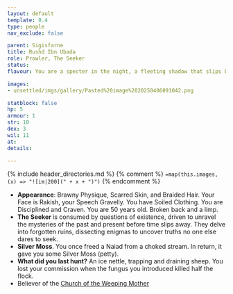 ```yaml
---
layout: default
template: 0.4
type: people
nav_exclude: false

parent: Sigisfarne
title: Rushd Ibn Ubada
role: Prowler, The Seeker
status: 
flavour: You are a specter in the night, a fleeting shadow that slips by its prey, unseen. Each kill is a test of cunning and animal determination, a contest between life and death. You know that one day you will lose. You look forward to it.

images:
- unsettled/imgs/gallery/Pasted%20image%2020250406091042.png

statblock: false
hp: 5
armour: 1
str: 10
dex: 3
wil: 11
at: 
details:

---
```


{% include header_directories.md %}
{% comment %}
`=map(this.images, (x) => "![im|200](" + x + ")")`
{% endcomment %}

- **Appearance**: Brawny Physique, Scarred Skin, and Braided Hair. Your Face is Rakish, your Speech Gravelly. You have Soiled Clothing. You are Disciplined and Craven. You are 50 years old. Broken back and a limp.
- **The Seeker** is consumed by questions of existence, driven to unravel the mysteries of the past and present before time slips away. They delve into forgotten ruins, dissecting enigmas to uncover truths no one else dares to seek.
- **Silver Moss**. You once freed a Naiad from a choked stream. In return, it gave you some Silver Moss (petty). 
- **What did you last hunt?** An ice nettle, trapping and draining sheep. You lost your commission when the fungus you introduced killed half the flock. 
- Believer of the [Church of the Weeping Mother](unsettled/directory/weepingMother/index.md)
